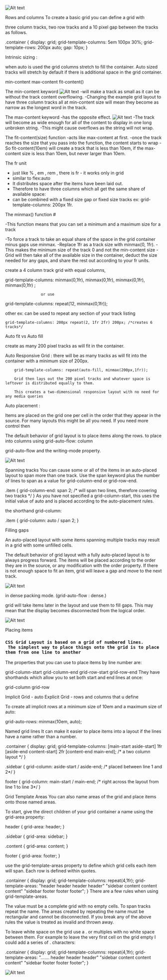 ![Alt text](image-6.png)



Rows and columns
To create a basic grid you can define a grid with 

three column tracks, 
two row tracks and 
a 10 pixel gap between the tracks as follows.


.container {
    display: grid;
    grid-template-columns: 5em 100px 30%;
    grid-template-rows: 200px auto;
    gap: 10px;
}


Intrinsic sizing :

 when auto is used the grid columns stretch to fill the container. Auto sized tracks will stretch by default if there is additional space in the grid container.

min-content
max-content
fit-content()

The min-content keyword 
![Alt text](image-12.png)
-will make a track as small as it can be without the track content overflowing.
-Changing the example grid layout to have three column tracks all at min-content size will mean they become as narrow as the longest word in the track.

The max-content keyword 
-has the opposite effect. 
![Alt text](image-14.png)
-The track will become as wide enough for all of the content to display in one long unbroken string. 
-This might cause overflows as the string will not wrap.

The fit-content(size) function 
-acts like max-content at first. 
-once the track reaches the size that you pass into the function, the content starts to wrap
-So fit-content(10em) will create a track that is less than 10em, if the max-content size is less than 10em, but never larger than 10em.



The fr unit 

- just like % , em , rem , there is fr - it works only in grid
- similar to flex:auto
- It distributes space after the items have been laid out.
- Therefore to have three columns which all get the same share of available space:
- can be combined with a fixed size gap or fixed size tracks ex: grid-template-columns: 200px 1fr.


The minmax() function #

-This function means that you can set a minimum and a maximum size for a track


-To force a track to take an equal share of the space in the grid container minus gaps use minmax. 
-Replace 1fr as a track size with minmax(0, 1fr).
-This makes the minimum size of the track 0 and not the min-content size
-Grid will then take all of the available size in the container, deduct the size needed for any gaps, and share the rest out according to your fr units.




 create a 4 column track grid with equal columns,

grid-template-columns: minmax(0,1fr), minmax(0,1fr),  minmax(0,1fr), minmax(0,1fr) ; 

                    or use 

grid-template-columns: repeat(12, minmax(0,1fr));

other ex: can be used to repeat any section of your track listing

    grid-template-columns: 200px repeat(2, 1fr 2fr) 200px; /*creates 6 tracks*/


Auto fit vs Auto fill

 create as many 200 pixel tracks as will fit in the container.



 Auto Responsive Grid : 
        there will be as many tracks as will fit into the container with a minimum size of 200px.

        grid-template-columns: repeat(auto-fill, minmax(200px,1fr));

        Grid then lays out the 200 pixel tracks and whatever space is leftover is distributed equally to them.

        This creates a two-dimensional responsive layout with no need for any media queries

     

Auto placement : 

Items are placed on the grid one per cell in the order that they appear in the source. 
For many layouts this might be all you need. If you need more control then


The default behavior of grid layout is to place items along the rows.
to place into columns using grid-auto-flow: column

grid-auto-flow and the writing-mode property.


![Alt text](image-9.png)


Spanning tracks
You can cause some or all of the items in an auto-placed layout to span more than one track. Use the span keyword plus the number of lines to span as a value for grid-column-end or grid-row-end.


.item {
    grid-column-end: span 2; /* will span two lines, therefore covering two tracks */
}
As you have not specified a grid-column-start, this uses the initial value of auto and is placed according to the auto-placement rules. 



the shorthand grid-column:


.item {
    grid-column: auto / span 2;
}



Filling gaps


An auto-placed layout with some items spanning multiple tracks may result in a grid with some unfilled cells. 

The default behavior of grid layout with a fully auto-placed layout is to always progress forward. The items will be placed according to the order they are in the source, or any modification with the order property. If there is not enough space to fit an item, grid will leave a gap and move to the next track.

![Alt text](image-10.png)

in dense packing mode. (grid-auto-flow : dense.)

grid will take items later in the layout and use them to fill gaps. This may mean that the display becomes disconnected from the logical order.

![Alt text](image-11.png)


Placing items
<h3>
    
    CSS Grid Layout is based on a grid of numbered lines.
     The simplest way to place things onto the grid is to place them from one line to another
</h3>


The properties that you can use to place items by line number are:

grid-column-start
grid-column-end
grid-row-start
grid-row-end
They have shorthands which allow you to set both start and end lines at once:

grid-column
grid-row




Implicit Grid - auto 
Explicit Grid - rows and columns that u define  


To create all implicit rows at a minimum size of 10em and a maximum size of auto:



grid-auto-rows: minmax(10em, auto);


Named grid lines
It can make it easier to place items into a layout if the lines have a name rather than a number. 

.container {
    display: grid;
    grid-template-columns:
      [main-start aside-start] 1fr
      [aside-end content-start] 2fr
      [content-end main-end]; /* a two column layout */
}

.sidebar {
    grid-column: aside-start / aside-end;
    /* placed between line 1 and 2*/
}

footer {
    grid-column: main-start / main-end;
    /* right across the layout from line 1 to line 3*/
}



Grid Template Areas
You can also name areas of the grid and place items onto those named areas. 


To start, give the direct children of your grid container a name using the grid-area property:


header {
    grid-area: header;
}

.sidebar {
    grid-area: sidebar;
}

.content {
    grid-area: content;
}

footer {
    grid-area: footer;
}


use the grid-template-areas property to define which grid cells each item will span. Each row is defined within quotes.


.container {
    display: grid;
    grid-template-columns: repeat(4,1fr);
    grid-template-areas:
        "header header header header"
        "sidebar content content content"
        "sidebar footer footer footer";
}
There are a few rules when using grid-template-areas.

The value must be a complete grid with no empty cells.
To span tracks repeat the name.
The areas created by repeating the name must be rectangular and cannot be disconnected.
If you break any of the above rules the value is treated as invalid and thrown away.

To leave white space on the grid use a . or multiples with no white space between them. For example to leave the very first cell on the grid empty I could add a series of . characters:




.container {
    display: grid;
    grid-template-columns: repeat(4,1fr);
    grid-template-areas:
        "....... header header header"
        "sidebar content content content"
        "sidebar footer footer footer";
}


![Alt text](image-13.png)